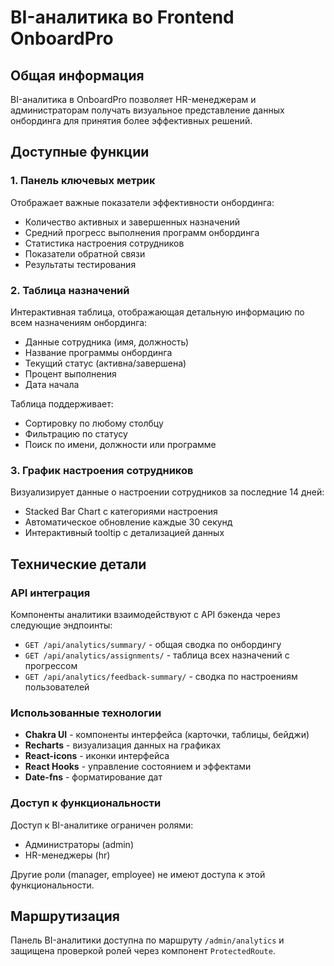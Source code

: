 # BI-аналитика во Frontend OnboardPro

## Общая информация

BI-аналитика в OnboardPro позволяет HR-менеджерам и администраторам получать визуальное представление данных онбординга для принятия более эффективных решений.

## Доступные функции

### 1. Панель ключевых метрик

Отображает важные показатели эффективности онбординга:

- Количество активных и завершенных назначений
- Средний прогресс выполнения программ онбординга
- Статистика настроения сотрудников
- Показатели обратной связи
- Результаты тестирования

### 2. Таблица назначений

Интерактивная таблица, отображающая детальную информацию по всем назначениям онбординга:

- Данные сотрудника (имя, должность)
- Название программы онбординга
- Текущий статус (активна/завершена)
- Процент выполнения
- Дата начала

Таблица поддерживает:

- Сортировку по любому столбцу
- Фильтрацию по статусу
- Поиск по имени, должности или программе

### 3. График настроения сотрудников

Визуализирует данные о настроении сотрудников за последние 14 дней:

- Stacked Bar Chart с категориями настроения
- Автоматическое обновление каждые 30 секунд
- Интерактивный tooltip с детализацией данных

## Технические детали

### API интеграция

Компоненты аналитики взаимодействуют с API бэкенда через следующие эндпоинты:

- `GET /api/analytics/summary/` - общая сводка по онбордингу
- `GET /api/analytics/assignments/` - таблица всех назначений с прогрессом
- `GET /api/analytics/feedback-summary/` - сводка по настроениям пользователей

### Использованные технологии

- **Chakra UI** - компоненты интерфейса (карточки, таблицы, бейджи)
- **Recharts** - визуализация данных на графиках
- **React-icons** - иконки интерфейса
- **React Hooks** - управление состоянием и эффектами
- **Date-fns** - форматирование дат

### Доступ к функциональности

Доступ к BI-аналитике ограничен ролями:

- Администраторы (admin)
- HR-менеджеры (hr)

Другие роли (manager, employee) не имеют доступа к этой функциональности.

## Маршрутизация

Панель BI-аналитики доступна по маршруту `/admin/analytics` и защищена проверкой ролей через компонент `ProtectedRoute`.
